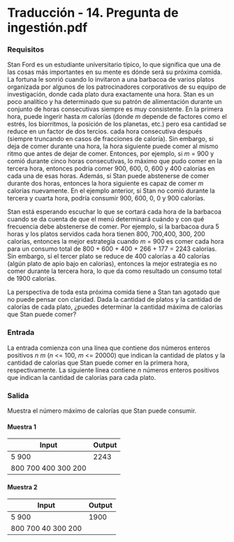 # Traducción - 14. Pregunta de ingestión.pdf

### Requisitos
Stan Ford es un estudiante universitario típico, lo que significa que una de las cosas más importantes en su mente es dónde será su próxima comida. La fortuna le sonrió cuando lo invitaron a una barbacoa de varios platos organizada por algunos de los patrocinadores corporativos de su equipo de investigación, donde cada plato dura exactamente una hora. Stan es un poco analítico y ha determinado que su patrón de alimentación durante un conjunto de horas consecutivas siempre es muy consistente. En la primera hora, puede ingerir hasta *m* calorías (donde *m* depende de factores como el estrés, los biorritmos, la posición de los planetas, etc.) pero esa cantidad se reduce en un factor de dos tercios. cada hora consecutiva después (siempre truncando en casos de fracciones de caloría). Sin embargo, si deja de comer durante una hora, la hora siguiente puede comer al mismo ritmo que antes de dejar de comer. Entonces, por ejemplo, si *m* = 900 y comió durante cinco horas consecutivas, lo máximo que pudo comer en la tercera hora, entonces podría comer 900, 600, 0, 600 y 400 calorías en cada una de esas horas. Además, si Stan puede abstenerse de comer durante dos horas, entonces la hora siguiente es capaz de comer *m* calorías nuevamente. En el ejemplo anterior, si Stan no comió durante la tercera y cuarta hora, podría consumir 900, 600, 0, 0 y 900 calorías.

Stan está esperando escuchar lo que se cortará cada hora de la barbacoa cuando se da cuenta de que el menú determinará cuándo y con qué frecuencia debe abstenerse de comer. Por ejemplo, si la barbacoa dura 5 horas y los platos servidos cada hora tienen 800, 700,400, 300, 200 calorías, entonces la mejor estrategia cuando *m* = 900 es comer cada hora para un consumo total de 800 + 600 + 400 + 266 + 177 = 2243 calorías. Sin embargo, si el tercer plato se reduce de 400 calorías a 40 calorías (algún plato de apio bajo en calorías), entonces la mejor estrategia es no comer durante la tercera hora, lo que da como resultado un consumo total de 1900 calorías.

La perspectiva de toda esta próxima comida tiene a Stan tan agotado que no puede pensar con claridad. Dada la cantidad de platos y la cantidad de calorías de cada plato, ¿puedes determinar la cantidad máxima de calorías que Stan puede comer?

### Entrada
La entrada comienza con una línea que contiene dos números enteros positivos *n m* (*n* <= 100, *m* <= 20000) que indican la cantidad de platos y la cantidad de calorías que Stan puede comer en la primera hora, respectivamente. La siguiente línea contiene *n* números enteros positivos que indican la cantidad de calorías para cada plato.

### Salida
Muestra el número máximo de calorías que Stan puede consumir.

#### Muestra 1
| Input               | Output |
| ------------------- | ------ |
| 5 900               | 2243   |
| 800 700 400 300 200 |        |

#### Muestra 2
| Input              | Output |
| ------------------ | ------ |
| 5 900              | 1900   |
| 800 700 40 300 200 |        |
